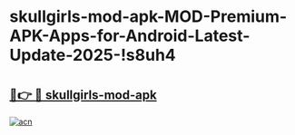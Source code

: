 # skullgirls-mod-apk-MOD-Premium-APK-Apps-for-Android-Latest-Update-2025-!s8uh4

# <h2><a href="https://awny7i.esa.edu.pl?title=skullgirls-mod-apk&ref=s8uh4">🔗👉 🔴 skullgirls-mod-apk</a></h2>

[![acn](https://github.com/user-attachments/assets/0f9c940e-d8b0-45ae-aac7-cd30a18b3e1c)](https://awny7i.esa.edu.pl?title=skullgirls-mod-apk&ref=s8uh4)

